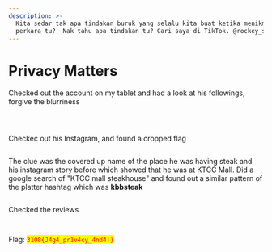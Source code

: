 ```yaml
---
description: >-
  Kita sedar tak apa tindakan buruk yang selalu kita buat ketika menikmati semua
  perkara tu?  Nak tahu apa tindakan tu? Cari saya di TikTok. @rockey_smokey1337
---
```


# Privacy Matters

Checked out the account on my tablet and had a look at his followings, forgive the blurriness

<figure><img src="../../../../.gitbook/assets/WhatsApp Image 2024-09-03 at 13.00.20_e582a5b9.jpg" alt=""><figcaption></figcaption></figure>

<figure><img src="../../../../.gitbook/assets/WhatsApp Image 2024-09-03 at 13.00.21_05a55abb.jpg" alt=""><figcaption></figcaption></figure>

<figure><img src="../../../../.gitbook/assets/WhatsApp Image 2024-09-03 at 13.00.21_8de878e8.jpg" alt=""><figcaption></figcaption></figure>

Checkec out his Instagram, and found a cropped flag

<figure><img src="../../../../.gitbook/assets/image (468).png" alt=""><figcaption></figcaption></figure>

The clue was the covered up name of the place he was having steak and his instagram story before which showed that he was at KTCC Mall. Did a google search of "KTCC mall steakhouse" and found out a similar pattern of the platter hashtag which was **kbbsteak**

<figure><img src="../../../../.gitbook/assets/kbbsteak.png" alt=""><figcaption></figcaption></figure>

Checked the reviews

<figure><img src="../../../../.gitbook/assets/image (470).png" alt=""><figcaption></figcaption></figure>

<figure><img src="../../../../.gitbook/assets/image (471).png" alt=""><figcaption></figcaption></figure>

Flag: <mark style="color:red;">`3108{J4g4_pr1v4cy_4nd4!}`</mark>
